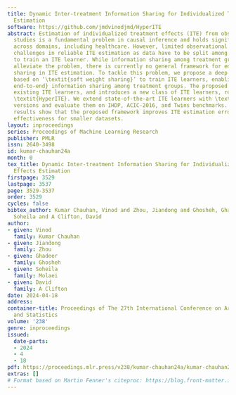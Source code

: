 ```yaml
---
title: Dynamic Inter-treatment Information Sharing for Individualized Treatment Effects
  Estimation
software: https://github.com/jmdvinodjmd/HyperITE
abstract: Estimation of individualized treatment effects (ITE) from observational
  studies is a fundamental problem in causal inference and holds significant importance
  across domains, including healthcare. However, limited observational datasets pose
  challenges in reliable ITE estimation as data have to be split among treatment groups
  to train an ITE learner. While information sharing among treatment groups can partially
  alleviate the problem, there is currently no general framework for end-to-end information
  sharing in ITE estimation. To tackle this problem, we propose a deep learning framework
  based on ‘\textit{soft weight sharing}’ to train ITE learners, enabling \textit{dynamic
  end-to-end} information sharing among treatment groups. The proposed framework complements
  existing ITE learners, and introduces a new class of ITE learners, referred to as
  \textit{HyperITE}. We extend state-of-the-art ITE learners with \textit{HyperITE}
  versions and evaluate them on IHDP, ACIC-2016, and Twins benchmarks. Our experimental
  results show that the proposed framework improves ITE estimation error, with increasing
  effectiveness for smaller datasets.
layout: inproceedings
series: Proceedings of Machine Learning Research
publisher: PMLR
issn: 2640-3498
id: kumar-chauhan24a
month: 0
tex_title: Dynamic Inter-treatment Information Sharing for Individualized Treatment
  Effects Estimation
firstpage: 3529
lastpage: 3537
page: 3529-3537
order: 3529
cycles: false
bibtex_author: Kumar Chauhan, Vinod and Zhou, Jiandong and Ghosheh, Ghadeer and Molaei,
  Soheila and A Clifton, David
author:
- given: Vinod
  family: Kumar Chauhan
- given: Jiandong
  family: Zhou
- given: Ghadeer
  family: Ghosheh
- given: Soheila
  family: Molaei
- given: David
  family: A Clifton
date: 2024-04-18
address:
container-title: Proceedings of The 27th International Conference on Artificial Intelligence
  and Statistics
volume: '238'
genre: inproceedings
issued:
  date-parts:
  - 2024
  - 4
  - 18
pdf: https://proceedings.mlr.press/v238/kumar-chauhan24a/kumar-chauhan24a.pdf
extras: []
# Format based on Martin Fenner's citeproc: https://blog.front-matter.io/posts/citeproc-yaml-for-bibliographies/
---
```

